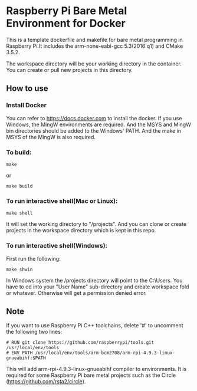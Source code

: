 # Raspberry Pi Bare Metal Environment for Docker

This is a template dockerfile and makefile for bare metal programming in Raspberry Pi.It includes the arm-none-eabi-gcc 5.3(2016 q1) and CMake 3.5.2.

The workspace directory will be your working directory in the container. You can create or pull new projects in this directory.

## How to use
### Install Docker
You can refer to https://docs.docker.com to install the docker. If you use Windows, the MingW environments are required. And the MSYS and MingW bin directories should be added to the Windows' PATH. And the make in MSYS of the MingW is also required. 

### To build:
```
make
```
or
```
make build
```

### To run interactive shell(Mac or Linux):
```
make shell
```
It will set the working directory to "/projects". And you can clone or create projects in the workspace directory which is kept in this repo.


### To run interactive shell(Windows):
First run the following:
```
make shwin
```

In Windows system the /projects directory will point to the C:\Users. You have to cd into your "User Name" sub-directory and create workspace fold or whatever. Otherwise will get a permission denied error.


## Note
If you want to use Raspberry Pi C++ toolchains, delete '#' to uncomment the following two lines:
```
# RUN git clone https://github.com/raspberrypi/tools.git /usr/local/env/tools
# ENV PATH /usr/local/env/tools/arm-bcm2708/arm-rpi-4.9.3-linux-gnueabihf:$PATH
```

This will add arm-rpi-4.9.3-linux-gnueabihf compiler to environments. It is required for some Raspberry Pi bare metal projects such as the Circle (https://github.com/rsta2/circle).

